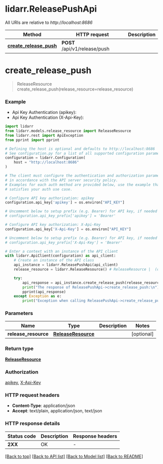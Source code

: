 # lidarr.ReleasePushApi

All URIs are relative to *http://localhost:8686*

Method | HTTP request | Description
------------- | ------------- | -------------
[**create_release_push**](ReleasePushApi.md#create_release_push) | **POST** /api/v1/release/push | 


# **create_release_push**
> ReleaseResource create_release_push(release_resource=release_resource)

### Example

* Api Key Authentication (apikey):
* Api Key Authentication (X-Api-Key):

```python
import lidarr
from lidarr.models.release_resource import ReleaseResource
from lidarr.rest import ApiException
from pprint import pprint

# Defining the host is optional and defaults to http://localhost:8686
# See configuration.py for a list of all supported configuration parameters.
configuration = lidarr.Configuration(
    host = "http://localhost:8686"
)

# The client must configure the authentication and authorization parameters
# in accordance with the API server security policy.
# Examples for each auth method are provided below, use the example that
# satisfies your auth use case.

# Configure API key authorization: apikey
configuration.api_key['apikey'] = os.environ["API_KEY"]

# Uncomment below to setup prefix (e.g. Bearer) for API key, if needed
# configuration.api_key_prefix['apikey'] = 'Bearer'

# Configure API key authorization: X-Api-Key
configuration.api_key['X-Api-Key'] = os.environ["API_KEY"]

# Uncomment below to setup prefix (e.g. Bearer) for API key, if needed
# configuration.api_key_prefix['X-Api-Key'] = 'Bearer'

# Enter a context with an instance of the API client
with lidarr.ApiClient(configuration) as api_client:
    # Create an instance of the API class
    api_instance = lidarr.ReleasePushApi(api_client)
    release_resource = lidarr.ReleaseResource() # ReleaseResource |  (optional)

    try:
        api_response = api_instance.create_release_push(release_resource=release_resource)
        print("The response of ReleasePushApi->create_release_push:\n")
        pprint(api_response)
    except Exception as e:
        print("Exception when calling ReleasePushApi->create_release_push: %s\n" % e)
```



### Parameters


Name | Type | Description  | Notes
------------- | ------------- | ------------- | -------------
 **release_resource** | [**ReleaseResource**](ReleaseResource.md)|  | [optional] 

### Return type

[**ReleaseResource**](ReleaseResource.md)

### Authorization

[apikey](../README.md#apikey), [X-Api-Key](../README.md#X-Api-Key)

### HTTP request headers

 - **Content-Type**: application/json
 - **Accept**: text/plain, application/json, text/json

### HTTP response details

| Status code | Description | Response headers |
|-------------|-------------|------------------|
**2XX** | OK |  -  |

[[Back to top]](#) [[Back to API list]](../README.md#documentation-for-api-endpoints) [[Back to Model list]](../README.md#documentation-for-models) [[Back to README]](../README.md)

